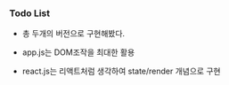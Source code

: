 ### Todo List

- 총 두개의 버전으로 구현해봤다.

- app.js는 DOM조작을 최대한 활용
- react.js는 리액트처럼 생각하여 state/render 개념으로 구현
